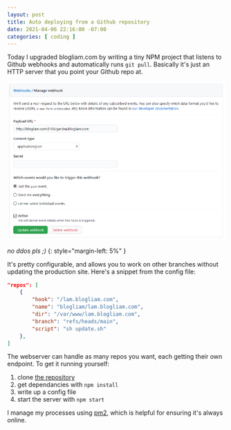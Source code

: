 ```yaml
---
layout: post
title: Auto deploying from a Github repository
date: 2021-04-06 22:16:00 -07:00
categories: [ coding ]
---
```


Today I upgraded blogliam.com by writing a tiny NPM project that listens to Github webhooks and automatically runs `git pull`. Basically it's just an HTTP server that you point your Github repo at.

![webhook config](/assets/img/2021-04-06-auto-deploy/webhooks.png)

_no ddos pls ;)_
{: style="margin-left: 5%" }

It's pretty configurable, and allows you to work on other branches without updating the production site. Here's a snippet from the config file:

```json
"repos": [
    {
        "hook": "/lam.blogliam.com",
        "name": "blogliam/lam.blogliam.com",
        "dir": "/var/www/lam.blogliam.com",
        "branch": "refs/heads/main",
        "script": "sh update.sh"
    },
]
```

The webserver can handle as many repos you want, each getting their own endpoint. To get it running yourself:

1. clone [the repository](https://github.com/wg4568/github-auto-deploy)
2. get dependancies with `npm install`
3. write up a config file
4. start the server with `npm start`

I manage my processes using [pm2](https://pm2.keymetrics.io/), which is helpful for ensuring it's always online.
